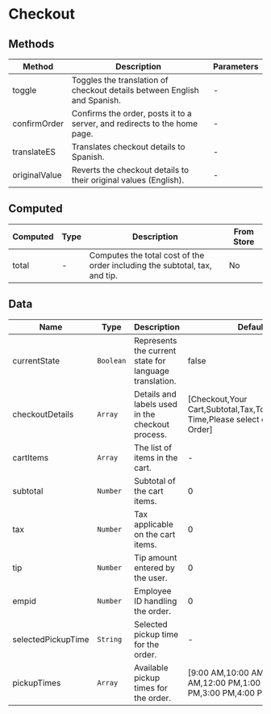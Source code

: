 # Checkout

## Methods

<!-- @vuese:Checkout:methods:start -->
|Method|Description|Parameters|
|---|---|---|
|toggle|Toggles the translation of checkout details between English and Spanish.|-|
|confirmOrder|Confirms the order, posts it to a server, and redirects to the home page.|-|
|translateES|Translates checkout details to Spanish.|-|
|originalValue|Reverts the checkout details to their original values (English).|-|

<!-- @vuese:Checkout:methods:end -->


## Computed

<!-- @vuese:Checkout:computed:start -->
|Computed|Type|Description|From Store|
|---|---|---|---|
|total|-|Computes the total cost of the order including the subtotal, tax, and tip.|No|

<!-- @vuese:Checkout:computed:end -->


## Data

<!-- @vuese:Checkout:data:start -->
|Name|Type|Description|Default|
|---|---|---|---|
|currentState|`Boolean`|Represents the current state for language translation.|false|
|checkoutDetails|`Array`|Details and labels used in the checkout process.|[Checkout,Your Cart,Subtotal,Tax,Total,Tip,Pickup Time,Please select one,Confirm Order]|
|cartItems|`Array`|The list of items in the cart.|-|
|subtotal|`Number`|Subtotal of the cart items.|0|
|tax|`Number`|Tax applicable on the cart items.|0|
|tip|`Number`|Tip amount entered by the user.|0|
|empid|`Number`|Employee ID handling the order.|0|
|selectedPickupTime|`String`|Selected pickup time for the order.|-|
|pickupTimes|`Array`|Available pickup times for the order.|[9:00 AM,10:00 AM,11:00 AM,12:00 PM,1:00 PM,2:00 PM,3:00 PM,4:00 PM]|

<!-- @vuese:Checkout:data:end -->


